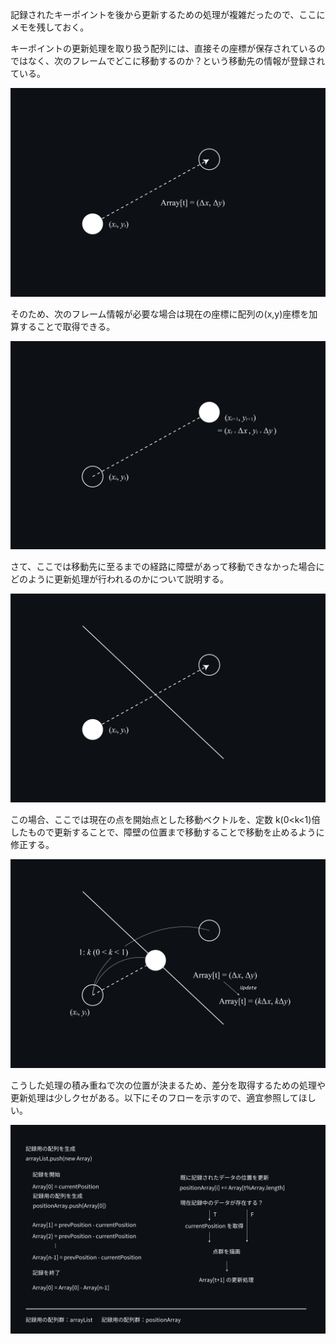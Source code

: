 記録されたキーポイントを後から更新するための処理が複雑だったので、ここにメモを残しておく。

キーポイントの更新処理を取り扱う配列には、直接その座標が保存されているのではなく、次のフレームでどこに移動するのか？という移動先の情報が登録されている。

![slide-06](./img/slides-06.png)

そのため、次のフレーム情報が必要な場合は現在の座標に配列の(x,y)座標を加算することで取得できる。

![slide-07](./img/slides-07.png)

さて、ここでは移動先に至るまでの経路に障壁があって移動できなかった場合にどのように更新処理が行われるのかについて説明する。

!["slide-08"](./img/slides-08.png)

この場合、ここでは現在の点を開始点とした移動ベクトルを、定数 k(0<k<1)倍したもので更新することで、障壁の位置まで移動することで移動を止めるように修正する。

!["slide-09"](./img/slides-09.png)

こうした処理の積み重ねで次の位置が決まるため、差分を取得するための処理や更新処理は少しクセがある。以下にそのフローを示すので、適宜参照してほしい。

!["slide-10"](./img/slides-10.png)
